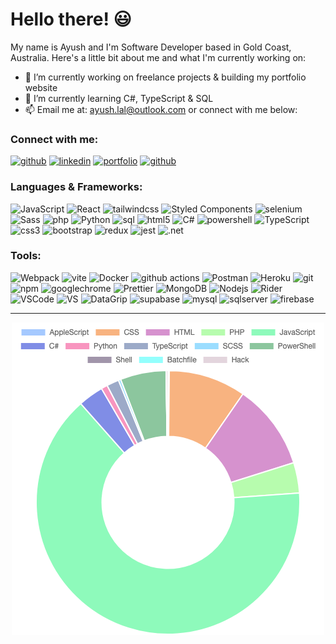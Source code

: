 # Hello there! 😃

My name is Ayush and I'm Software Developer based in Gold Coast, Australia. Here's a little bit about me and what I'm currently working on:

- 🔭 I’m currently working on freelance projects & building my portfolio website
- 🌱 I’m currently learning C#, TypeScript & SQL
- 📫 Email me at: ayush.lal@outlook.com or connect with me below:

### Connect with me:

<a href="mailto:ayush.lal@outlook.com" target="_blank"><img alt="github" src="https://img.shields.io/badge/email-0078D4?&style=for-the-badge&logo=minutemailer&logoColor=white" /></a>
<a href="https://www.linkedin.com/in/ayushlal98" target="_blank"><img alt="linkedin" src="https://img.shields.io/badge/LinkedIn-0A66C2?&style=for-the-badge&logo=linkedin&logoColor=white" /></a>
<a href="https://www.ayushlal.dev" target="_blank"><img alt="portfolio" src="https://img.shields.io/badge/Portfolio-1a202c?&style=for-the-badge&logo=angellist&logoColor=white" /></a>
<a href="https://github.com/ayush-lal" target="_blank"><img alt="github" src="https://img.shields.io/badge/GitHub-181717?&style=for-the-badge&logo=Github&logoColor=white" /></a>

### Languages & Frameworks:

<p>
  <img alt="JavaScript" src="https://img.shields.io/badge/-JavaScript-E8D44D?style=for-the-badge&logo=javascript&logoColor=white" />
  <img alt="React" src="https://img.shields.io/badge/-React-45b8d8?style=for-the-badge&logo=react&logoColor=white" />  <img alt="tailwindcss" src="https://img.shields.io/badge/-TailwindCSS-06B6D4?style=for-the-badge&logo=tailwindcss&logoColor=white" />
  <img alt="Styled Components" src="https://img.shields.io/badge/-Styled_Components-db7092?style=for-the-badge&logo=styled-components&logoColor=white" />
  <img alt="selenium" src="https://img.shields.io/badge/-Selenium-43b02a?style=for-the-badge&logo=selenium&logoColor=white" />
  <img alt="Sass" src="https://img.shields.io/badge/-Sass-CC6699?style=for-the-badge&logo=sass&logoColor=white" />
  <img alt="php" src="https://img.shields.io/badge/-PHP-777BB4?style=for-the-badge&logo=php&logoColor=white" />
  <img alt="Python" src="https://img.shields.io/badge/-Python-3776AB?style=for-the-badge&logo=python&logoColor=white" />
  <img alt="sql" src="https://img.shields.io/badge/-SQL-FF3621?style=for-the-badge&logo=databricks&logoColor=white" />
  <img alt="html5" src="https://img.shields.io/badge/-HTML5-E34F26?style=for-the-badge&logo=html5&logoColor=white" />
  <img alt="C#" src="https://img.shields.io/badge/-C%23-239120?style=for-the-badge&logo=csharp&logoColor=white" />
  <img alt="powershell" src="https://img.shields.io/badge/-PowerShell-1F77C7?style=for-the-badge&logo=powershell&logoColor=white" />
  <img alt="TypeScript" src="https://img.shields.io/badge/-TypeScript-007ACC?style=for-the-badge&logo=typescript&logoColor=white" />
  <img alt="css3" src="https://img.shields.io/badge/-CSS3-1572B6?style=for-the-badge&logo=css3&logoColor=white" />
  <img alt="bootstrap" src="https://img.shields.io/badge/-Bootstrap-7952B3?style=for-the-badge&logo=bootstrap&logoColor=white" />
  <img alt="redux" src="https://img.shields.io/badge/-Redux-764ABC?style=for-the-badge&logo=redux&logoColor=white" />
  <img alt="jest" src="https://img.shields.io/badge/-Jest-C21325?style=for-the-badge&logo=jest&logoColor=white" />
  <img alt=".net" src="https://img.shields.io/badge/-.NET/ASP.NET-512BD4?style=for-the-badge&logo=.net&logoColor=white" />
</p>

### Tools:

<p>
  <img alt="Webpack" src="https://img.shields.io/badge/-Webpack-8DD6F9?style=for-the-badge&logo=webpack&logoColor=white" /> 
  <img alt="vite" src="https://img.shields.io/badge/-Vite-646CFF?style=for-the-badge&logo=vite&logoColor=white" /> 
  <img alt="Docker" src="https://img.shields.io/badge/-Docker-46a2f1?style=for-the-badge&logo=docker&logoColor=white" />
  <img alt="github actions" src="https://img.shields.io/badge/-Github_Actions-2088FF?style=for-the-badge&logo=github-actions&logoColor=white" />
  <img alt="Postman" src="https://img.shields.io/badge/-Postman-D24726?style=for-the-badge&logo=postman&logoColor=white" />
  <img alt="Heroku" src="https://img.shields.io/badge/-Heroku-430098?style=for-the-badge&logo=heroku&logoColor=white" />
  <img alt="git" src="https://img.shields.io/badge/-Git-F05032?style=for-the-badge&logo=git&logoColor=white" />
  <img alt="npm" src="https://img.shields.io/badge/-NPM-CB3837?style=for-the-badge&logo=npm&logoColor=white" />
  <img alt="googlechrome" src="https://img.shields.io/badge/-Google_Chrome_Browser-4285F4?style=for-the-badge&logo=googlechrome&logoColor=white" />
  <img alt="Prettier" src="https://img.shields.io/badge/-Prettier-F7B93E?style=for-the-badge&logo=prettier&logoColor=white" />
  <img alt="MongoDB" src="https://img.shields.io/badge/-MongoDB-13aa52?style=for-the-badge&logo=mongodb&logoColor=white" />
  <img alt="Nodejs" src="https://img.shields.io/badge/-Nodejs-43853d?style=for-the-badge&logo=Node.js&logoColor=white" />
  <img alt="Rider" src="https://img.shields.io/badge/-Rider-000000?style=for-the-badge&logo=rider&logoColor=white" />
  <img alt="VSCode" src="https://img.shields.io/badge/-VS_Code-1F9CF0?style=for-the-badge&logo=visualstudio&logoColor=white" />
  <img alt="VS" src="https://img.shields.io/badge/-Visual_Studio-CB95F8?style=for-the-badge&logo=visualstudio&logoColor=white" />
  <img alt="DataGrip" src="https://img.shields.io/badge/-Data_Grip-000000?style=for-the-badge&logo=datagrip&logoColor=white" />
  <img alt="supabase" src="https://img.shields.io/badge/-Supabase-3ECF8E?style=for-the-badge&logo=supabase&logoColor=white" />
  <img alt="mysql" src="https://img.shields.io/badge/-MySQL-4479A1?style=for-the-badge&logo=mysql&logoColor=white" />
  <img alt="sqlserver" src="https://img.shields.io/badge/-SQL_Server-CC2927?style=for-the-badge&logo=microsoftsqlserver&logoColor=white" />
  <img alt="firebase" src="https://img.shields.io/badge/-Firebase-FFCA28?style=for-the-badge&logo=firebase&logoColor=white" />
</p>
<hr>

<p align="center">
  <img alt="github stats" src="https://github.com/ayush-lal/ayush-lal/blob/master/assets/stats.png?raw=true">
</p>
